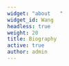 ```yaml
---
widget: "about   "
widget_id: Wang
headless: true
weight: 20
title: Biography
active: true
author: admin
---
```

